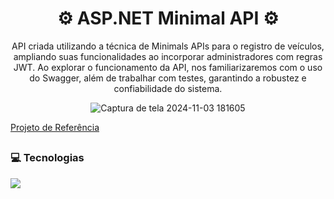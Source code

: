 <h1 align="center">⚙️ ASP.NET Minimal API ⚙️</h1>

<p align="center">API criada utilizando a técnica de Minimals APIs para o registro de veículos, ampliando suas funcionalidades ao incorporar administradores com regras JWT. Ao explorar o funcionamento da API, nos familiarizaremos com o uso do Swagger, além de trabalhar com testes, garantindo a robustez e confiabilidade do sistema.</p>

<div align="center">

![Captura de tela 2024-11-03 181605](https://github.com/user-attachments/assets/4fe3bd1a-a65a-4200-a66f-5e75d63126db)

</div>

[Projeto de Referência](https://github.com/digitalinnovationone/minimal-api)

##
<h3>💻 Tecnologias</h3>

<a href="https://skillicons.dev">
    <img src="https://skillicons.dev/icons?i=cs,dotnet" />
  </a>
